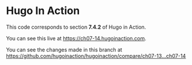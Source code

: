 Hugo In Action
===============

This code corresponds to section **7.4.2** of Hugo in Action.

You can see this live at https://ch07-14.hugoinaction.com.

You can see the changes made in this branch at https://github.com/hugoinaction/hugoinaction/compare/ch07-13...ch07-14

